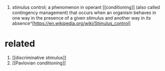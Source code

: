1. stimulus control; a phenomenon in operant [[conditioning]] (also called contingency management) that occurs when an organism behaves in one way in the presence of a given stimulus and another way in its absence^[https://en.wikipedia.org/wiki/Stimulus_control]

# related
1. [[discriminative stimulus]]
2. [[Pavlovian conditioning]]